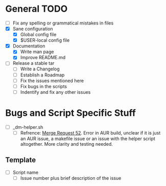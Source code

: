 # General TODO 
- [ ] Fix any spelling or grammatical mistakes in files
- [x] Sane configuration
	- [x] Global config file
	- [x] $USER-local config file
- [x] Documentation 
	- [x] Write man page
	- [x] Improve README.md
- [ ] Release a stable tar
	- [ ] Write a Changelog
	- [ ] Establish a Roadmap
	- [ ] Fix the issues mentioned here
	- [ ] Fix bugs in the scripts
	- [ ] Indentify and fix any other issues
# Bugs and Script Specific Stuff
- [ ] \_dm-helper.sh
	- [ ] Refrence: [Merge Request 52](https://gitlab.com/dwt1/dmscripts/-/merge_requests/52). Error in AUR build, unclear if it is just an AUR issue, a makefile issue or an issue with the helper script altogether. More clarity and testing needed.

## Template
- [ ] Script name
	- [ ] Issue number plus brief description of the issue
